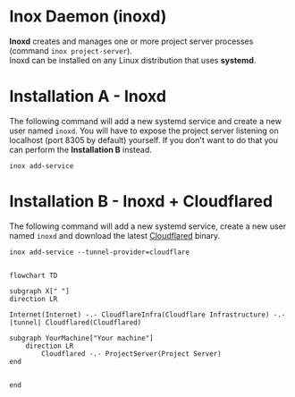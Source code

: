# Inox Daemon (inoxd)

**Inoxd** creates and manages one or more project server processes (command `inox project-server`).\
Inoxd can be installed on any Linux distribution that uses **systemd**.

# Installation A - Inoxd

The following command will add a new systemd service and create a new user named `inoxd`.
You will have to expose the project server listening on localhost (port 8305 by default) yourself.
If you don't want to do that you can perform the **Installation B** instead.

```
inox add-service
```

# Installation B - Inoxd + Cloudflared

The following command will add a new systemd service, create a new user named `inoxd` and download the latest [Cloudflared](https://github.com/cloudflare/cloudflared) binary. 

```
inox add-service --tunnel-provider=cloudflare
```

```mermaid

flowchart TD

subgraph X[" "]
direction LR
    
Internet(Internet) -.- CloudflareInfra(Cloudflare Infrastructure) -.- |tunnel| Cloudflared(Cloudflared)

subgraph YourMachine["Your machine"]
    direction LR
        Cloudflared -.- ProjectServer(Project Server)
end


end
```

